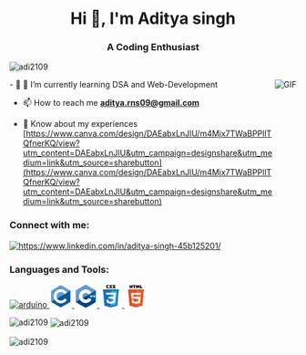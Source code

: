 <h1 align="center">Hi 👋, I'm Aditya singh</h1>
<h3 align="center">A Coding Enthusiast</h3>

<p align="left"> <img src="https://komarev.com/ghpvc/?username=adi2109&label=Profile%20views&color=0e75b6&style=flat" alt="adi2109" /> </p>
<img align="right" margin-top="20px" height="270px" alt="GIF" src="https://cdn.dribbble.com/users/1059583/screenshots/4171367/coding-freak.gif" />
- 🌱 🌱 I’m currently learning DSA and Web-Development

- 📫 How to reach me **aditya.rns09@gmail.com**

- 📄 Know about my experiences [https://www.canva.com/design/DAEabxLnJlU/m4Mjx7TWaBPPllTQfnerKQ/view?utm_content=DAEabxLnJlU&utm_campaign=designshare&utm_medium=link&utm_source=sharebutton](https://www.canva.com/design/DAEabxLnJlU/m4Mjx7TWaBPPllTQfnerKQ/view?utm_content=DAEabxLnJlU&utm_campaign=designshare&utm_medium=link&utm_source=sharebutton)

<h3 align="left">Connect with me:</h3>
<p align="left">
<a href="https://linkedin.com/in/https://www.linkedin.com/in/aditya-singh-45b125201/" target="blank"><img align="center" src="https://cdn.jsdelivr.net/npm/simple-icons@3.0.1/icons/linkedin.svg" alt="https://www.linkedin.com/in/aditya-singh-45b125201/" height="30" width="40" /></a>
</p>

<h3 align="left">Languages and Tools:</h3>
<p align="left"> <a href="https://www.arduino.cc/" target="_blank"> <img src="https://cdn.worldvectorlogo.com/logos/arduino-1.svg" alt="arduino" width="40" height="40"/> </a> <a href="https://www.cprogramming.com/" target="_blank"> <img src="https://raw.githubusercontent.com/devicons/devicon/master/icons/c/c-original.svg" alt="c" width="40" height="40"/> </a> <a href="https://www.w3schools.com/cpp/" target="_blank"> <img src="https://raw.githubusercontent.com/devicons/devicon/master/icons/cplusplus/cplusplus-original.svg" alt="cplusplus" width="40" height="40"/> </a> <a href="https://www.w3schools.com/css/" target="_blank"> <img src="https://raw.githubusercontent.com/devicons/devicon/master/icons/css3/css3-original-wordmark.svg" alt="css3" width="40" height="40"/> </a> <a href="https://www.w3.org/html/" target="_blank"> <img src="https://raw.githubusercontent.com/devicons/devicon/master/icons/html5/html5-original-wordmark.svg" alt="html5" width="40" height="40"/> </a> </p>

<p><img align="left" src="https://github-readme-stats.vercel.app/api/top-langs?username=adi2109&show_icons=true&locale=en&layout=compact" alt="adi2109" /></p>

<p>&nbsp;<img align="center" src="https://github-readme-stats.vercel.app/api?username=adi2109&show_icons=true&locale=en" alt="adi2109" /></p>

<p><img align="center" src="https://github-readme-streak-stats.herokuapp.com/?user=adi2109&" alt="adi2109" /></p>

